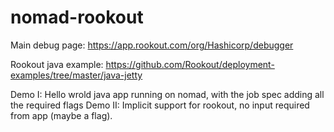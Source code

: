 # nomad-rookout

Main debug page: https://app.rookout.com/org/Hashicorp/debugger

Rookout java example: https://github.com/Rookout/deployment-examples/tree/master/java-jetty

Demo I: Hello wrold java app running on nomad, with the job spec adding all the required flags
Demo II: Implicit support for rookout, no input required from app (maybe a flag).

